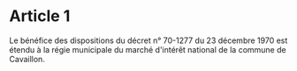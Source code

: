 # Article 1

Le bénéfice des dispositions du décret n° 70-1277 du 23 décembre 1970 est étendu à la régie municipale du marché d'intérêt national de la commune de Cavaillon.
